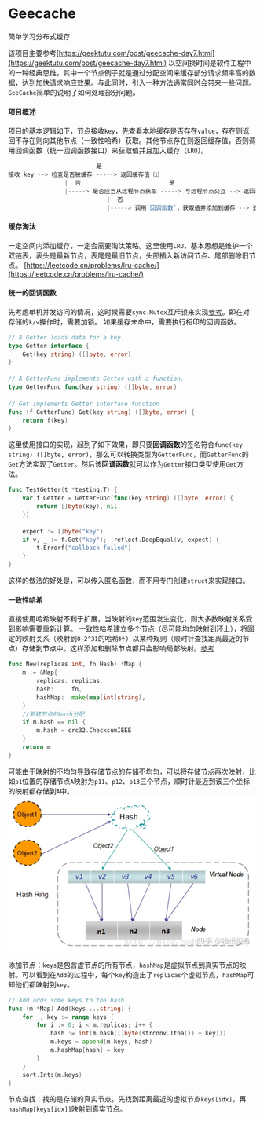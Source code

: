 # Geecache
简单学习分布式缓存

该项目主要参考[https://geektutu.com/post/geecache-day7.html](https://geektutu.com/post/geecache-day7.html)
以空间换时间是软件工程中的一种经典思维，其中一个节点例子就是通过分配空间来缓存部分请求频率高的数据，达到加快请求响应效果。与此同时，引入一种方法通常同时会带来一些问题。`GeeCache`简单的说明了如何处理部分问题。
#### 项目概述
项目的基本逻辑如下，节点接收`key`，先查看本地缓存是否存在`value`，存在则返回不存在则向其他节点（一致性哈希）获取。其他节点存在则返回缓存值，否则调用回调函数（统一回调函数接口）来获取值并且加入缓存（`LRU`）。
```go
                         是
接收 key --> 检查是否被缓存 -----> 返回缓存值 ⑴
                |  否                         是
                |-----> 是否应当从远程节点获取 -----> 与远程节点交互 --> 返回缓存值 ⑵
                            |  否
                            |-----> 调用`回调函数`，获取值并添加到缓存 --> 返回缓存值 ⑶
```
#### 缓存淘汰
一定空间内添加缓存，一定会需要淘汰策略。这里使用`LRU`，基本思想是维护一个双链表，表头是最新节点，表尾是最旧节点，头部插入新访问节点、尾部删除旧节点。
[https://leetcode.cn/problems/lru-cache/](https://leetcode.cn/problems/lru-cache/)
#### 统一的回调函数
先考虑单机并发访问的情况，这时候需要`sync.Mutex`互斥锁来实现[参考](http://c.biancheng.net/view/107.html)。即在对存储的`k/v`操作时，需要加锁。
如果缓存未命中，需要执行相印的回调函数。
```go
// A Getter loads data for a key.
type Getter interface {
	Get(key string) ([]byte, error)
}

// A GetterFunc implements Getter with a function.
type GetterFunc func(key string) ([]byte, error)

// Get implements Getter interface function
func (f GetterFunc) Get(key string) ([]byte, error) {
	return f(key)
}
```
这里使用接口的实现，起到了如下效果，即只要**回调函数**的签名符合`func(key string) ([]byte, error)`，那么可以转换类型为`GetterFunc`，而`GetterFunc`的`Get`方法实现了`Getter`。然后该**回调函数**就可以作为`Getter`接口类型使用`Get`方法。
```go
func TestGetter(t *testing.T) {
	var f Getter = GetterFunc(func(key string) ([]byte, error) {
		return []byte(key), nil
	})

	expect := []byte("key")
	if v, _ := f.Get("key"); !reflect.DeepEqual(v, expect) {
		t.Errorf("callback failed")
	}
}
```
这样的做法的好处是，可以传入匿名函数，而不用专门创建`struct`来实现接口。
#### 一致性哈希
直接使用哈希映射不利于扩展，当映射的`key`范围发生变化，则大多数映射关系受到影响需要重新计算。
一致性哈希建立多个节点（尽可能均匀映射到环上），将固定的映射关系（映射到`0~2^31`的哈希环）以某种规则（顺时针查找距离最近的节点）存储到节点中。这样添加和删除节点都只会影响局部映射。[参考](https://zhuanlan.zhihu.com/p/129049724)
```go
func New(replicas int, fn Hash) *Map {
	m := &Map{
		replicas: replicas,
		hash:     fn,
		hashMap:  make(map[int]string),
	}
    //新建节点的hash分配
	if m.hash == nil {
		m.hash = crc32.ChecksumIEEE
	}
	return m
}
```
可能由于映射的不均匀导致存储节点的存储不均匀，可以将存储节点再次映射，比如`p1`位置的存储节点`A`映射为`p11`、`p12`、`p13`三个节点，顺时针最近到该三个坐标的映射都存储到`A`中。
![image.png](./img/gecache_readme.png)

添加节点：`keys`是包含虚节点的所有节点，`hashMap`是虚拟节点到真实节点的映射。可以看到在`Add`的过程中，每个`key`构造出了`replicas`个虚拟节点，`hashMap`可知他们都映射到`key`。
```go
// Add adds some keys to the hash.
func (m *Map) Add(keys ...string) {
	for _, key := range keys {
		for i := 0; i < m.replicas; i++ {
			hash := int(m.hash([]byte(strconv.Itoa(i) + key)))
			m.keys = append(m.keys, hash)
			m.hashMap[hash] = key
		}
	}
	sort.Ints(m.keys)
}
```
节点查找：找的是存储的真实节点。先找到距离最近的虚拟节点`keys[idx]`，再`hashMap[keys[idx]]`映射到真实节点。

